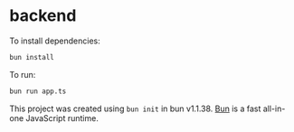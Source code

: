 # backend

To install dependencies:

```bash
bun install
```

To run:

```bash
bun run app.ts
```

This project was created using `bun init` in bun v1.1.38. [Bun](https://bun.sh) is a fast all-in-one JavaScript runtime.

